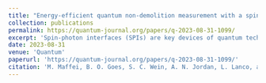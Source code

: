```yaml
---
title: "Energy-efficient quantum non-demolition measurement with a spin-photon interface"
collection: publications
permalink: https://quantum-journal.org/papers/q-2023-08-31-1099/
excerpt: 'Spin-photon interfaces (SPIs) are key devices of quantum technologies, aimed at coherently transferring quantum information between spin qubits and propagating pulses of polarized light. We study the potential of a SPI for quantum non demolition (QND) measurements of a spin state. After being initialized and scattered by the SPI, the state of a light pulse depends on the spin state. It thus plays the role of a pointer state, information being encoded in the temporal and polarization degrees of freedom of light. Building on the fully Hamiltonian resolution of the spin-light dynamics, we show that quantum superpositions of zero and single photon states outperform coherent pulses of light, producing pointer states which are more distinguishable with the same photon budget. The energetic advantage provided by quantum pulses over coherent ones is maintained when information on the spin state is extracted at the classical level by performing projective measurements on the light pulses. The proposed schemes are robust against imperfections in state of the art semi-conducting devices.'
date: 2023-08-31
venue: 'Quantum'
paperurl: 'https://quantum-journal.org/papers/q-2023-08-31-1099/'
citation: 'M. Maffei, B. O. Goes, S. C. Wein, A. N. Jordan, L. Lanco, and A. Auffèves, “Energy-efficient quantum non-demolition measurement with a spin-photon interface,” Quantum, vol. 7, p. 1099, Aug. 2023, doi: 10.22331/q-2023-08-31-1099.'
---
```

